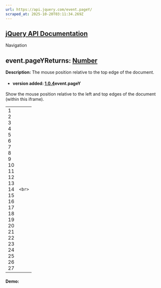 ```yaml
---
url: https://api.jquery.com/event.pageY/
scraped_at: 2025-10-20T03:11:34.269Z
---
```


## [jQuery API Documentation](https://jquery.com/ "jQuery API Documentation")

Navigation

## event.pageYReturns: [Number](http://api.jquery.com/Types/\#Number)

**Description:** The mouse position relative to the top edge of the document.

- #### version added: [1.0.4](https://api.jquery.com/category/version/1.0.4/)event.pageY


Show the mouse position relative to the left and top edges of the document (within this iframe).

|     |     |
| --- | --- |
| 1<br>2<br>3<br>4<br>5<br>6<br>7<br>8<br>9<br>10<br>11<br>12<br>13<br>14<br>15<br>16<br>17<br>18<br>19<br>20<br>21<br>22<br>23<br>24<br>25<br>26<br>27 | ```<br>``` |

#### Demo: